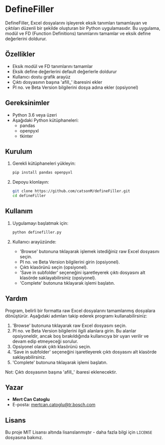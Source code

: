 # DefineFiller

DefineFiller, Excel dosyalarını işleyerek eksik tanımları tamamlayan ve çıktıları düzenli bir şekilde oluşturan bir Python uygulamasıdır. Bu uygulama, modül ve FD (Function Definitions) tanımlarını tamamlar ve eksik define değerlerini doldurur.

## Özellikler

- Eksik modül ve FD tanımlarını tamamlar
- Eksik define değerlerini default değerlerle doldurur
- Kullanıcı dostu grafik arayüz
- Çıktı dosyasının başına 'afill_' ibaresini ekler
- PI no. ve Beta Version bilgilerini dosya adına ekler (opsiyonel)

## Gereksinimler

- Python 3.6 veya üzeri
- Aşağıdaki Python kütüphaneleri:
  - pandas
  - openpyxl
  - tkinter

## Kurulum

1. Gerekli kütüphaneleri yükleyin:
    ```sh
    pip install pandas openpyxl
    ```

2. Depoyu klonlayın:
    ```sh
    git clone https://github.com/catsonM/defineFiller.git
    cd defineFiller
    ```

## Kullanım

1. Uygulamayı başlatmak için:
    ```sh
    python definefiller.py
    ```

2. Kullanıcı arayüzünde:
    - 'Browse' butonuna tıklayarak işlemek istediğiniz raw Excel dosyasını seçin.
    - PI no. ve Beta Version bilgilerini girin (opsiyonel).
    - Çıktı klasörünü seçin (opsiyonel).
    - 'Save in subfolder' seçeneğini işaretleyerek çıktı dosyasını alt klasörde saklayabilirsiniz (opsiyonel).
    - 'Complete' butonuna tıklayarak işlemi başlatın.

## Yardım

Program, belirli bir formatta raw Excel dosyalarını tamamlanmış dosyalara dönüştürür. Aşağıdaki adımları takip ederek programı kullanabilirsiniz:

1. 'Browse' butonuna tıklayarak raw Excel dosyasını seçin.
2. PI no. ve Beta Version bilgilerini ilgili alanlara girin. Bu alanlar opsiyoneldir, ancak boş bırakıldığında kullanıcıya bir uyarı verilir ve devam edip etmeyeceği sorulur.
3. Opsiyonel olarak çıktı klasörünü seçin.
4. 'Save in subfolder' seçeneğini işaretleyerek çıktı dosyasını alt klasörde saklayabilirsiniz.
5. 'Complete' butonuna tıklayarak işlemi başlatın.

Not: Çıktı dosyasının başına 'afill_' ibaresi eklenecektir.

## Yazar

- **Mert Can Catoglu**
- E-posta: mertcan.catoglu@tr.bosch.com

## Lisans

Bu proje MIT Lisansı altında lisanslanmıştır - daha fazla bilgi için `LICENSE` dosyasına bakınız.
